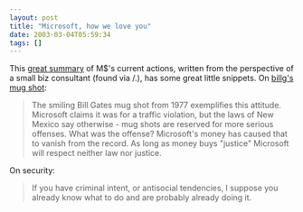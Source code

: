 ```yaml
---
layout: post
title: "Microsoft, how we love you"
date: 2003-03-04T05:59:34
tags: []
---
```


This [great summary][1] of M$'s current actions, written from the perspective of a small biz consultant (found via /.), has some great little snippets. On [billg's mug shot][2]: 

> The smiling Bill Gates mug shot from 1977 exemplifies this attitude. Microsoft claims it was for a traffic violation, but the laws of New Mexico say otherwise - mug shots are reserved for more serious offenses. What was the offense? Microsoft's money has caused that to vanish from the record. As long as money buys "justice" Microsoft will respect neither law nor justice. 

On security: 

> If you have criminal intent, or antisocial tendencies, I suppose you already know what to do and are probably already doing it. 

   [1]: http://www.aaxnet.com/editor/edit029.html
   [2]: http://www.mugshots.org/misc/bill-gates.html



